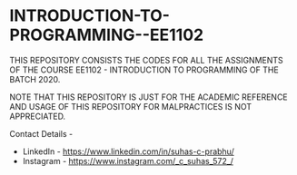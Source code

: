 # INTRODUCTION-TO-PROGRAMMING--EE1102

THIS REPOSITORY CONSISTS THE CODES FOR ALL THE ASSIGNMENTS OF THE COURSE EE1102 - INTRODUCTION TO PROGRAMMING OF THE BATCH 2020.

NOTE THAT THIS REPOSITORY IS JUST FOR THE ACADEMIC REFERENCE AND USAGE OF THIS REPOSITORY FOR MALPRACTICES IS NOT APPRECIATED.


Contact Details -
 - LinkedIn - https://www.linkedin.com/in/suhas-c-prabhu/
 - Instagram - https://www.instagram.com/_c_suhas_572_/
